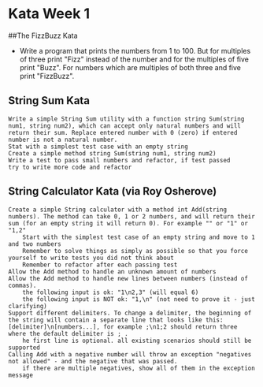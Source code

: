 # Kata Week 1
##The FizzBuzz Kata

- Write a program that prints the numbers from 1 to 100. But for multiples of three print "Fizz"
  instead of the number and for the multiples of five print "Buzz". For numbers which are multiples of both
  three and five print "FizzBuzz".


## String Sum Kata

    Write a simple String Sum utility with a function string Sum(string num1, string num2), which can accept only natural numbers and will return their sum. Replace entered number with 0 (zero) if entered number is not a natural number.
    Stat with a simplest test case with an empty string
    Create a simple method string Sum(string num1, string num2)
    Write a test to pass small numbers and refactor, if test passed
    try to write more code and refactor


## String Calculator Kata (via Roy Osherove)

    Create a simple String calculator with a method int Add(string numbers). The method can take 0, 1 or 2 numbers, and will return their sum (for an empty string it will return 0). For example "" or "1" or "1,2"
        Start with the simplest test case of an empty string and move to 1 and two numbers
        Remember to solve things as simply as possible so that you force yourself to write tests you did not think about
        Remember to refactor after each passing test
    Allow the Add method to handle an unknown amount of numbers
    Allow the Add method to handle new lines between numbers (instead of commas).
        the following input is ok: "1\n2,3" (will equal 6)
        the following input is NOT ok: "1,\n" (not need to prove it - just clarifying)
    Support different delimiters. To change a delimiter, the beginning of the string will contain a separate line that looks like this: [delimiter]\n[numbers...], for example ;\n1;2 should return three where the default delimiter is ; .
        he first line is optional. all existing scenarios should still be supported
    Calling Add with a negative number will throw an exception "negatives not allowed" - and the negative that was passed.
        if there are multiple negatives, show all of them in the exception message


